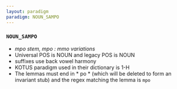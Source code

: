 ```yaml
---
layout: paradigm
paradigm: NOUN_SAMPO
---
```

### ` NOUN_SAMPO `

* _mpo stem, mpo : mmo variations_
* Universal POS is NOUN and legacy POS is NOUN
* suffixes use back vowel harmony
* KOTUS paradigm used in their dictionary is 1-H
* The lemmas must end in * po * (which will be deleted to form an invariant stub) and the regex matching the lemma is ` mpo `

